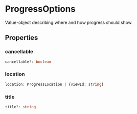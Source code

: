 # ProgressOptions

Value-object describing where and how progress should show.

## Properties

### cancellable

```typescript
cancellable?: boolean
```

### location

```typescript
location: ProgressLocation | {viewId: string}
```

### title

```typescript
title?: string
```

